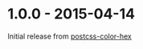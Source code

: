 # 1.0.0 - 2015-04-14

Initial release from [postcss-color-hex](https://github.com/magsout/postcss-color-hex)
